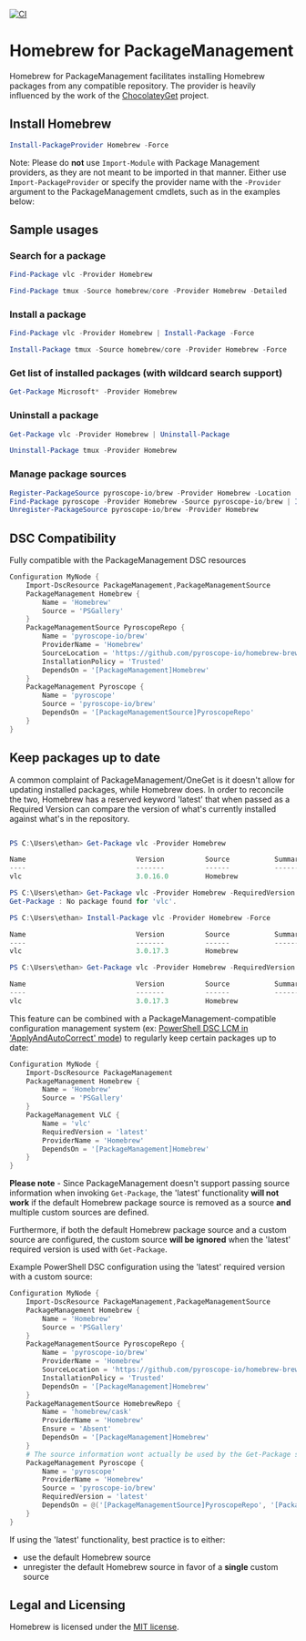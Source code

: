 [![CI](https://github.com/ethanbergstrom/Homebrew/actions/workflows/CI.yml/badge.svg)](https://github.com/ethanbergstrom/Homebrew/actions/workflows/CI.yml)

# Homebrew for PackageManagement
Homebrew for PackageManagement facilitates installing Homebrew packages from any compatible repository. The provider is heavily influenced by the work of the [ChocolateyGet](https://github.com/jianyunt/ChocolateyGet) project.

## Install Homebrew
```PowerShell
Install-PackageProvider Homebrew -Force
```
Note: Please do **not** use `Import-Module` with Package Management providers, as they are not meant to be imported in that manner. Either use `Import-PackageProvider` or specify the provider name with the `-Provider` argument to the PackageManagement cmdlets, such as in the examples below:

## Sample usages
### Search for a package
```PowerShell
Find-Package vlc -Provider Homebrew

Find-Package tmux -Source homebrew/core -Provider Homebrew -Detailed
```

### Install a package
```PowerShell
Find-Package vlc -Provider Homebrew | Install-Package -Force

Install-Package tmux -Source homebrew/core -Provider Homebrew -Force
```

### Get list of installed packages (with wildcard search support)
```PowerShell
Get-Package Microsoft* -Provider Homebrew
```

### Uninstall a package
```PowerShell
Get-Package vlc -Provider Homebrew | Uninstall-Package

Uninstall-Package tmux -Provider Homebrew
```

### Manage package sources
```PowerShell
Register-PackageSource pyroscope-io/brew -Provider Homebrew -Location 'https://github.com/pyroscope-io/homebrew-brew'
Find-Package pyroscope -Provider Homebrew -Source pyroscope-io/brew | Install-Package
Unregister-PackageSource pyroscope-io/brew -Provider Homebrew
```

## DSC Compatibility
Fully compatible with the PackageManagement DSC resources
```PowerShell
Configuration MyNode {
	Import-DscResource PackageManagement,PackageManagementSource
	PackageManagement Homebrew {
		Name = 'Homebrew'
		Source = 'PSGallery'
	}
	PackageManagementSource PyroscopeRepo {
		Name = 'pyroscope-io/brew'
		ProviderName = 'Homebrew'
		SourceLocation = 'https://github.com/pyroscope-io/homebrew-brew'
		InstallationPolicy = 'Trusted'
		DependsOn = '[PackageManagement]Homebrew'
	}
	PackageManagement Pyroscope {
		Name = 'pyroscope'
		Source = 'pyroscope-io/brew'
		DependsOn = '[PackageManagementSource]PyroscopeRepo'
	}
}
```

## Keep packages up to date
A common complaint of PackageManagement/OneGet is it doesn't allow for updating installed packages, while Homebrew does.
In order to reconcile the two, Homebrew has a reserved keyword 'latest' that when passed as a Required Version can compare the version of what's currently installed against what's in the repository.
```PowerShell

PS C:\Users\ethan> Get-Package vlc -Provider Homebrew

Name                           Version          Source           Summary
----                           -------          ------           -------
vlc                            3.0.16.0         Homebrew

PS C:\Users\ethan> Get-Package vlc -Provider Homebrew -RequiredVersion latest
Get-Package : No package found for 'vlc'.

PS C:\Users\ethan> Install-Package vlc -Provider Homebrew -Force

Name                           Version          Source           Summary
----                           -------          ------           -------
vlc                            3.0.17.3         Homebrew

PS C:\Users\ethan> Get-Package vlc -Provider Homebrew -RequiredVersion latest

Name                           Version          Source           Summary
----                           -------          ------           -------
vlc                            3.0.17.3         Homebrew

```

This feature can be combined with a PackageManagement-compatible configuration management system (ex: [PowerShell DSC LCM in 'ApplyAndAutoCorrect' mode](https://docs.microsoft.com/en-us/powershell/scripting/dsc/managing-nodes/metaconfig)) to regularly keep certain packages up to date:
```PowerShell
Configuration MyNode {
	Import-DscResource PackageManagement
	PackageManagement Homebrew {
		Name = 'Homebrew'
		Source = 'PSGallery'
	}
	PackageManagement VLC {
		Name = 'vlc'
		RequiredVersion = 'latest'
		ProviderName = 'Homebrew'
		DependsOn = '[PackageManagement]Homebrew'
	}
}
```

**Please note** - Since PackageManagement doesn't support passing source information when invoking `Get-Package`, the 'latest' functionality **will not work** if the default Homebrew package source is removed as a source **and** multiple custom sources are defined.

Furthermore, if both the default Homebrew package source and a custom source are configured, the custom source **will be ignored** when the 'latest' required version is used with `Get-Package`.

Example PowerShell DSC configuration using the 'latest' required version with a custom source:

```PowerShell
Configuration MyNode {
	Import-DscResource PackageManagement,PackageManagementSource
	PackageManagement Homebrew {
		Name = 'Homebrew'
		Source = 'PSGallery'
	}
	PackageManagementSource PyroscopeRepo {
		Name = 'pyroscope-io/brew'
		ProviderName = 'Homebrew'
		SourceLocation = 'https://github.com/pyroscope-io/homebrew-brew'
		InstallationPolicy = 'Trusted'
		DependsOn = '[PackageManagement]Homebrew'
	}
	PackageManagementSource HomebrewRepo {
		Name = 'homebrew/cask'
		ProviderName = 'Homebrew'
		Ensure = 'Absent'
		DependsOn = '[PackageManagement]Homebrew'
	}
	# The source information wont actually be used by the Get-Package step of the PackageManagement DSC resource check, but it helps make clear to the reader where the package should come from
	PackageManagement Pyroscope {
		Name = 'pyroscope'
		ProviderName = 'Homebrew'
		Source = 'pyroscope-io/brew'
		RequiredVersion = 'latest'
		DependsOn = @('[PackageManagementSource]PyroscopeRepo', '[PackageManagementSource]HomebrewRepo')
	}
}
```

If using the 'latest' functionality, best practice is to either:
* use the default Homebrew source
* unregister the default Homebrew source in favor of a **single** custom source

## Legal and Licensing
Homebrew is licensed under the [MIT license](./LICENSE.txt).
